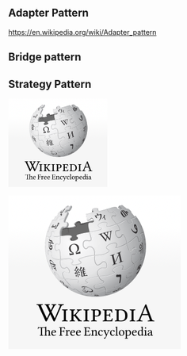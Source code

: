 


## Adapter Pattern 
https://en.wikipedia.org/wiki/Adapter_pattern

## Bridge pattern



## Strategy Pattern

<img src="../.././resources/wiki.png" alt="drawing" style="width:200px;"/>

[![Alt txt](../.././resources/wiki.png)](https://en.wikipedia.org/wiki/Strategy_pattern)



